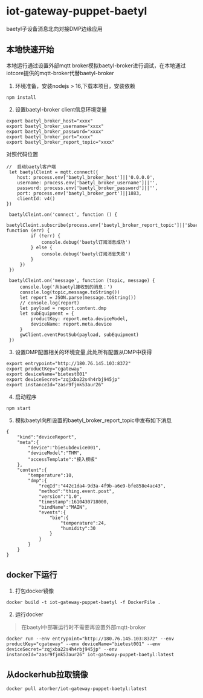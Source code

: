 # iot-gateway-puppet-baetyl

baetyl子设备消息北向对接DMP边缘应用

## 本地快速开始

本地运行通过设置外部mqtt broker模拟baetyl-broker进行调试，在本地通过iotcore提供的mqtt-broker代替baetyl-broker

1. 环境准备，安装nodejs > 16,下载本项目，安装依赖

```
npm install
```

2. 设置baetyl-broker client信息环境变量

```
export baetyl_broker_host="xxxx"
export baetyl_broker_username="xxxx"
export baetyl_broker_password="xxxx"
export baetyl_broker_port="xxxx"
export baetyl_broker_report_topic="xxxx"
```

对照代码位置

```
//  启动baetyl客户端
 let baetylCleint = mqtt.connect({
    host: process.env['baetyl_broker_host']||'0.0.0.0',
    username: process.env['baetyl_broker_username']||'',
    password: process.env['baetyl_broker_password']||'',
    port: process.env['baetyl_broker_port']||1883,
    clientId: v4()
})
 
 baetylCleint.on('connect', function () {
     baetylCleint.subscribe(process.env['baetyl_broker_report_topic']||'$baetyl/device/+/report', function (err) {
         if (!err) {
             console.debug('baetyl订阅消息成功')
         } else {
             console.debug('baetyl订阅消息失败')
         }
     })
 })
 
 baetylCleint.on('message', function (topic, message) {
     console.log('从baetyl接收到的消息：')
     console.log(topic,message.toString())
     let report = JSON.parse(message.toString())
     // console.log(report)
     let payload = report.content.dmp
     let subEquipment = {
         productKey: report.meta.deviceModel,
         deviceName: report.meta.device
     }
     gwClient.eventPostSub(payload, subEquipment)
 })
```

3. 设置DMP配置相关的环境变量,此处所有配置从DMP中获得

```
export entrypoint="http://180.76.145.103:8372"
export productKey="cgateway"
export deviceName="bietest001"
export deviceSecret="zqjxba22s4h4rbj945jp"
export instanceId="zasr9fjmk53aur26"
```

4. 启动程序

```
npm start
```

5. 模拟baetyl向所设置的baetyl_broker_report_topic中发布如下消息

```
{
    "kind":"deviceReport",
    "meta":{
        "device":"biesubdevice001",
        "deviceModel":"THM",
        "accessTemplate":"接入模板"
    },
    "content":{
        "temperature":10,
        "dmp":{
            "reqId":"442c1da4-9d3a-4f9b-a6e9-bfe858e4ac43",
            "method":"thing.event.post",
            "version":"1.0",
            "timestamp":1610430718000,
            "bindName":"MAIN",
            "events":{
                "bie":{
                    "temperature":24,
                    "humidity":30
                }
            }
        }
    }
}
```

## docker下运行

1. 打包docker镜像

```
docker build -t iot-gateway-puppet-baetyl -f DockerFile .
```

2. 运行docker

> 在baetyl中部署运行时不需要再设置外部mqtt-broker

```
docker run --env entrypoint="http://180.76.145.103:8372" --env productKey="cgateway" --env deviceName="bietest001" --env deviceSecret="zqjxba22s4h4rbj945jp" --env instanceId="zasr9fjmk53aur26" iot-gateway-puppet-baetyl:latest
```

## 从dockerhub拉取镜像

```
docker pull atorber/iot-gateway-puppet-baetyl:latest
```
